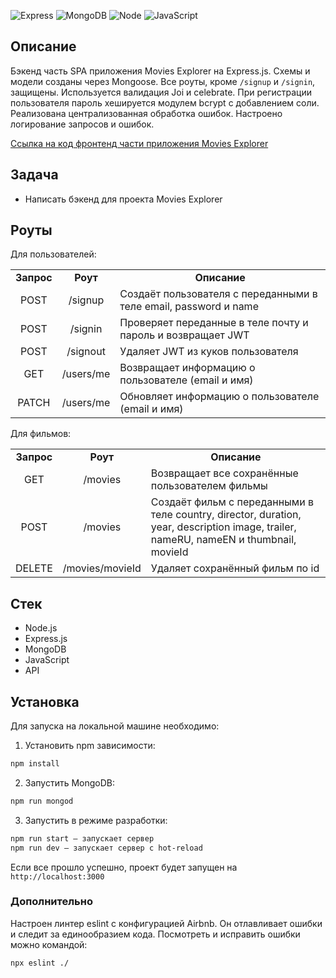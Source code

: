 ![Express](https://img.shields.io/badge/-Express-000000?logo=express&logoColor=white)
![MongoDB](https://img.shields.io/badge/-MongoDB-56a14b?logo=mongodb&logoColor=white)
![Node](https://img.shields.io/badge/-Node.js-469837?logo=Node.js&logoColor=white)
![JavaScript](https://img.shields.io/badge/-JavaScript-f3de35?logo=javaScript&logoColor=black)

## Описание
Бэкенд часть SPA приложения Movies Explorer на Express.js. Схемы и модели созданы через Mongoose. Все роуты, кроме `/signup` и `/signin`, защищены. Используется валидация Joi и celebrate. При регистрации пользователя пароль хешируется модулем bcrypt с добавлением соли. Реализована централизованная обработка ошибок. Настроено логирование запросов и ошибок.

[Ссылка на код фронтенд части приложения Movies Explorer](https://github.com/rizametovd/movies-explorer-frontend)

## Задача
* Написать бэкенд для проекта Movies Explorer

## Роуты
Для пользователей:</br>
<table>
<tr>
<td align="center"><strong>Запрос</strong></th>
<td align="center"><strong>Роут<strong></th>
<td align="center"> <strong>Описание</strong></th>
</tr>

<tr>
<td align="center">POST</td>
<td align="center">/signup</td>
<td>Создаёт пользователя с переданными в теле email, password и name</td>
</tr>

<tr>
<td align="center">POST</td>
<td align="center">/signin</td>
<td>Проверяет переданные в теле почту и пароль и возвращает JWT</td>
</tr>

<tr>
<td align="center">POST</td>
<td align="center">/signout</td>
<td>Удаляет JWT из куков пользователя</td>
</tr>

<tr>
<td align="center">GET</td>
<td align="center">/users/me</td>
<td>Возвращает информацию о пользователе (email и имя)</td>
</tr>

<tr>
<td align="center">PATCH</td>
<td align="center">/users/me</td>
<td>Обновляет информацию о пользователе (email и имя)</td>
</tr>
</table>


Для фильмов:</br>
<table>
<tr>
<td align="center"><strong>Запрос</strong></th>
<td align="center"><strong>Роут<strong></th>
<td align="center"> <strong>Описание</strong></th>
</tr>

<tr>
<td align="center">GET</td>
<td align="center">/movies</td>
<td>Возвращает все сохранённые пользователем фильмы</td>
</tr>

<tr>
<td align="center">POST</td>
<td align="center">/movies</td>
<td>Создаёт фильм с переданными в теле country, director, duration, year, description image, trailer, nameRU, nameEN и thumbnail, movieId</td>
</tr>

<tr>
<td align="center">DELETE</td>
<td align="center">/movies/movieId</td>
<td>Удаляет сохранённый фильм по id</td>
</tr>

</table>

## Стек

- Node.js
- Express.js
- MongoDB
- JavaScript
- API

## Установка

Для запуска на локальной машине необходимо:</br>

1. Установить npm зависимости:</br>

```sh
npm install
```

2. Запустить MongoDB:

```sh
npm run mongod
```

3. Запустить в режиме разработки:</br>

```sh
npm run start — запускает сервер
npm run dev — запускает сервер с hot-reload
```

Если все прошло успешно, проект будет запущен на `http://localhost:3000`

### Дополнительно

Настроен линтер eslint с конфигурацией Airbnb. Он отлавливает ошибки и следит за единообразием кода. Посмотреть и исправить ошибки можно командой:

```sh
npx eslint ./
```
